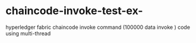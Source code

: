 ﻿# chaincode-invoke-test-ex-

hyperledger fabric chaincode invoke command (100000 data invoke ) code using multi-thread
